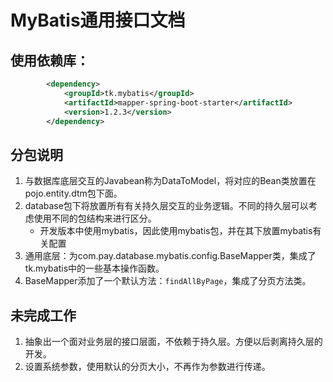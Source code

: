 # MyBatis通用接口文档

## 使用依赖库：
````xml
        <dependency>
            <groupId>tk.mybatis</groupId>
            <artifactId>mapper-spring-boot-starter</artifactId>
            <version>1.2.3</version>
        </dependency>
````
## 分包说明
1. 与数据库底层交互的Javabean称为DataToModel，将对应的Bean类放置在pojo.entity.dtm包下面。
2. database包下将放置所有有关持久层交互的业务逻辑。不同的持久层可以考虑使用不同的包结构来进行区分。
    - 开发版本中使用mybatis，因此使用mybatis包，并在其下放置mybatis有关配置
3. 通用底层：为com.pay.database.mybatis.config.BaseMapper类，集成了tk.mybatis中的一些基本操作函数。
4. BaseMapper添加了一个默认方法：`findAllByPage`，集成了分页方法类。

## 未完成工作
1. 抽象出一个面对业务层的接口层面，不依赖于持久层。方便以后剥离持久层的开发。
2. 设置系统参数，使用默认的分页大小，不再作为参数进行传递。
